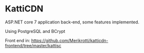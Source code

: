 # KattiCDN

ASP.NET core 7 application back-end, some features implemented.

Using PostgreSQL and BCrypt

Front end in: https://github.com/Merikrotti/katticdn-frontend/tree/master/kattisc
